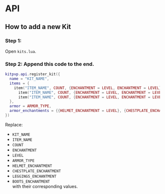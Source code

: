 # API
<!--
Remeber to add any new functionality to the API here.
-->
## How to add a new Kit
### Step 1: 
Open `kits.lua`.
### Step 2: Append this code to the end.
```lua
kitpvp.api.register_kit({
  name = "KIT_NAME",
  items = {
  	item("ITEM_NAME", COUNT, {ENCHANTMENT = LEVEL, ENCHANTMENT = LEVEL}),
	  item("ITEM_NAME", COUNT, {ENCHANTMENT = LEVEL, ENCHANTMENT = LEVEL}),
	  item("ITEM_NAME", COUNT, {ENCHANTMENT = LEVEL, ENCHANTMENT = LEVEL})
  },
  armor = ARMOR_TYPE,
  armor_enchantments = {{HELMET_ENCHANTMENT = LEVEL}, {CHESTPLATE_ENCHANTMENT = LEVEL}, {LEGGINGS_ENCHANTMENT = LEVEL}, {BOOTS_ENCHANTMENT = LEVEL}}
})
```
Replace:
* `KIT_NAME`
* `ITEM_NAME`
* `COUNT`
* `ENCHANTMENT`
* `LEVEL`
* `ARMOR_TYPE`
* `HELMET_ENCHANTMENT`
* `CHESTPLATE_ENCHANTMENT`
* `LEGGINGS_ENCHANTMENT`
* `BOOTS_ENCHANTMENT`
<br>with their corresponding values.

